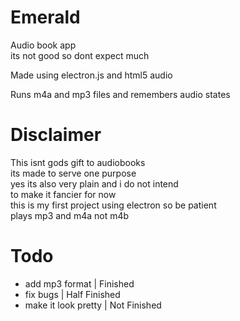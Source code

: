 # Emerald
Audio book app \
its not good so dont expect much

Made using electron.js and html5 audio

Runs m4a and mp3 files and remembers audio states

# **Disclaimer**

This isnt gods gift to audiobooks \
its made to serve one purpose\
yes its also very plain and i do not intend\
to make it fancier for now\
this is my first project using electron so be patient\
plays mp3 and m4a not m4b

# Todo
- add mp3 format | Finished 
- fix bugs | Half Finished
- make it look pretty | Not Finished



